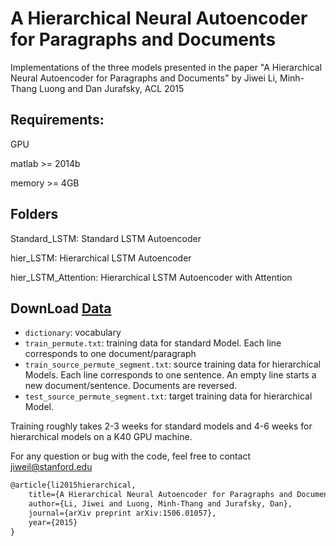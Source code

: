 # A Hierarchical Neural Autoencoder for Paragraphs and Documents

Implementations of the three models presented in the paper "A Hierarchical Neural Autoencoder for Paragraphs and Documents" by Jiwei Li, Minh-Thang Luong and Dan Jurafsky, ACL 2015

## Requirements:
GPU 

matlab >= 2014b

memory >= 4GB



## Folders
Standard_LSTM: Standard LSTM Autoencoder

hier_LSTM: Hierarchical LSTM Autoencoder 

hier_LSTM_Attention: Hierarchical LSTM Autoencoder with Attention 

## DownLoad [Data](http://cs.stanford.edu/~bdlijiwei/data.tar)
- `dictionary`: vocabulary
- `train_permute.txt`: training data for standard Model. Each line corresponds to one document/paragraph
- `train_source_permute_segment.txt`: source training data for hierarchical Models. Each line corresponds to one sentence. An empty line starts a new document/sentence. Documents are reversed. 
- `test_source_permute_segment.txt`: target training data for hierarchical Model.

Training roughly takes 2-3 weeks for standard models and 4-6 weeks for hierarchical models on a K40 GPU machine.


For any question or bug with the code, feel free to contact jiweil@stanford.edu

```latex
@article{li2015hierarchical,
    title={A Hierarchical Neural Autoencoder for Paragraphs and Documents},
    author={Li, Jiwei and Luong, Minh-Thang and Jurafsky, Dan},
    journal={arXiv preprint arXiv:1506.01057},
    year={2015}
}
```
